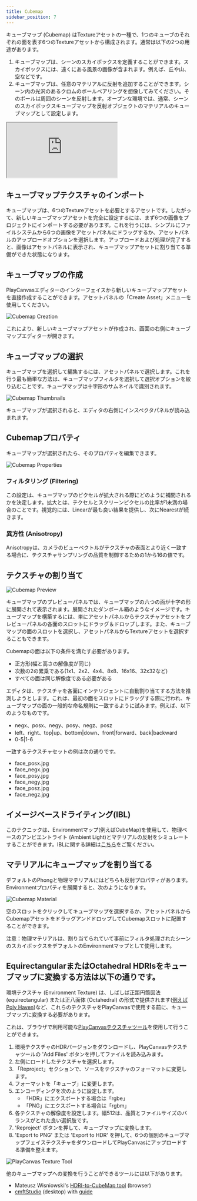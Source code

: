 ```yaml
---
title: Cubemap
sidebar_position: 7
---
```


キューブマップ (Cubemap) はTextureアセットの一種で、1つのキューブのそれぞれの面を表す6つのTextureアセットから構成されます。通常は以下の2つの用途があります。

1. キューブマップは、シーンのスカイボックスを定義することができます。スカイボックスには、遠くにある風景の画像が含まれます。例えば、丘や山、空などです。
2. キューブマップは、任意のマテリアルに反射を追加することができます。シーン内の光沢のあるクロムのボールベアリングを想像してみてください。そのボールは周囲のシーンを反射します。オープンな環境では、通常、シーンのスカイボックスキューブマップを反射オブジェクトのマテリアルのキューブマップとして設定します。

<div className="iframe-container">
    <iframe loading="lazy" src="https://playcanv.as/b/xp7v1oFB/" title="Cubemap"></iframe>
</div>

## キューブマップテクスチャのインポート

キューブマップは、6つのTextureアセットを必要とするアセットです。したがって、新しいキューブマップアセットを完全に設定するには、まず6つの画像をプロジェクトにインポートする必要があります。これを行うには、シンプルにファイルシステムから6つの画像をアセットパネルにドラッグするか、アセットパネルのアップロードオプションを選択します。アップロードおよび処理が完了すると、画像はアセットパネルに表示され、キューブマップアセットに割り当てる準備ができた状態になります。

## キューブマップの作成

PlayCanvasエディターのインターフェイスから新しいキューブマップアセットを直接作成することができます。アセットパネルの「Create Asset」メニューを使用してください。

![Cubemap Creation][1]

これにより、新しいキューブマップアセットが作成され、画面の右側にキューブマップエディターが開きます。

## キューブマップの選択

キューブマップを選択して編集するには、アセットパネルで選択します。これを行う最も簡単な方法は、キューブマップフィルタを選択して選択オプションを絞り込むことです。キューブマップは十字形のサムネイルで識別されます。

![Cubemap Thumbnails][2]

キューブマップが選択されると、エディタの右側にインスペクタパネルが読み込まれます。

## Cubemapプロパティ

キューブマップが選択されたら、そのプロパティを編集できます。

![Cubemap Properties][3]

### フィルタリング (Filtering)
この設定は、キューブマップのピクセルが拡大される際にどのように補間されるかを決定します。拡大とは、テクセルとスクリーンピクセルの比率が1未満の場合のことです。視覚的には、Linearが最も良い結果を提供し、次にNearestが続きます。

### 異方性 (Anisotropy)
Anisotropyは、カメラのビューベクトルがテクスチャの表面とより近く一致する場合に、テクスチャサンプリングの品質を制御するための1から16の値です。

## テクスチャの割り当て

![Cubemap Preview][4]

キューブマップのプレビューパネルでは、キューブマップの六つの面が十字の形に展開されて表示されます。展開されたダンボール箱のようなイメージです。キューブマップを構築するには、単にアセットパネルからテクスチャアセットをプレビューパネルの各面のスロットにドラッグ＆ドロップします。また、キューブマップの面のスロットを選択し、アセットパネルからTextureアセットを選択することもできます。

Cubemapの面は以下の条件を満たす必要があります。

* 正方形(幅と高さの解像度が同じ)
* 次数の2の累乗である(1x1、2x2、4x4、8x8、16x16、32x32など)
* すべての面は同じ解像度である必要がある

エディタは、テクスチャを各面にインテリジェントに自動割り当てする方法を推測しようとします。これは、最初の面をスロットにドラッグする際に行われ、キューブマップの面の一般的な命名規則に一致するように試みます。例えば、以下のようなものです。

* negx、posx、negy、posy、negz、posz
* left、right、top|up、bottom|down、front|forward、back|backward
* 0-5|1-6

一致するテクスチャセットの例は次の通りです。

* face_posx.jpg
* face_negx.jpg
* face_posy.jpg
* face_negy.jpg
* face_posz.jpg
* face_negz.jpg

## イメージベースドライティング(IBL)

このテクニックは、Environmentマップ(例えばCubeMap)を使用して、物理ベースのアンビエントライト (Ambient Light)とマテリアルの反射をシミュレートすることができます。IBLに関する詳細は[こちら][6]をご覧ください。

## マテリアルにキューブマップを割り当てる

デフォルトのPhongと物理マテリアルにはどちらも反射プロパティがあります。Environmentプロパティを展開すると、次のようになります。

![Cubemap Material][5]

空のスロットをクリックしてキューブマップを選択するか、アセットパネルからCubemapアセットをドラッグアンドドロップしてCubemapスロットに配置することができます。

注意：物理マテリアルは、割り当てられていて事前にフィルタ処理されたシーンのスカイボックスをデフォルトのEnvironmentマップとして使用します。

## EquirectangularまたはOctahedral HDRIsをキューブマップに変換する方法は以下の通りです。

環境テクスチャ (Environment Texture) は、しばしば正距円筒図法 (equirectangular) または正八面体 (Octahedral) の形式で提供されます([例えばPoly Haven][7])など、これらのテクスチャをPlayCanvasで使用する前に、キューブマップに変換する必要があります。

これは、ブラウザで利用可能な[PlayCanvasテクスチャツール][8]を使用して行うことができます。

1. 環境テクスチャのHDRバージョンをダウンロードし、PlayCanvasテクスチャツールの 'Add Files'  ボタンを押してファイルを読み込みます。
2. 左側にロードしたテクスチャを選択します。
3. 「Reproject」セクションで、ソースをテクスチャのフォーマットに変更します。
4. フォーマットを「キューブ」に変更します。
5. エンコーディングを次のように設定します。
    - 「HDR」にエクスポートする場合は「rgbe」
    - 「PNG」にエクスポートする場合は「rgbm」
6. 各テクスチャの解像度を設定します。幅512は、品質とファイルサイズのバランスがとれた良い選択肢です。
7. 'Reproject' ボタンを押して、キューブマップに変換します。
8. 'Export to PNG' または 'Export to HDR' を押して、6つの個別のキューブマップフェイステクスチャをダウンロードしてPlayCanvasにアップロードする準備を整えます。

![PlayCanvas Texture Tool][12]

他のキューブマップへの変換を行うことができるツールには以下があります。

* Mateusz Wisniowski's [HDRI-to-CubeMap tool][9] (browser)
* [cmftStudio][10] (desktop) with [guide][11]


[1]: /images/user-manual/assets/cubemaps/cubemap-create.png
[2]: /images/user-manual/assets/cubemaps/cubemap-thumbnails.png
[3]: /images/user-manual/assets/cubemaps/cubemap-properties.png
[4]: /images/user-manual/assets/cubemaps/cubemap-preview.png
[5]: /images/user-manual/assets/cubemaps/cubemap-material.png
[6]: /user-manual/graphics/physical-rendering/image-based-lighting/
[7]: https://polyhaven.com/hdris
[8]: https://playcanvas.com/texture-tool
[9]: https://matheowis.github.io/HDRI-to-CubeMap/
[10]: https://github.com/dariomanesku/cmftStudio
[11]: https://jamie-white.com/webgl/equirectangular-hdr-image-to-face-list/
[12]: /images/user-manual/assets/cubemaps/playcanvas-texture-tool-convert.png
